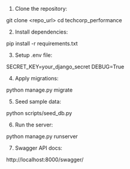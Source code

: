 1. Clone the repository:

git clone <repo_url>
cd techcorp_performance


2. Install dependencies:

pip install -r requirements.txt


3. Setup .env file:

SECRET_KEY=your_django_secret
DEBUG=True


4. Apply migrations:

python manage.py migrate


5. Seed sample data:

python scripts/seed_db.py


6. Run the server:

python manage.py runserver


7. Swagger API docs:

http://localhost:8000/swagger/